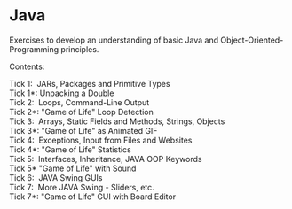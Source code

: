 # Java
Exercises to develop an understanding of basic Java and Object-Oriented-Programming principles.

Contents:

Tick 1: &nbsp;JARs, Packages and Primitive Types  
Tick 1*: Unpacking a Double  
Tick 2: &nbsp;Loops, Command-Line Output  
Tick 2*: "Game of Life" Loop Detection  
Tick 3: &nbsp;Arrays, Static Fields and Methods, Strings, Objects  
Tick 3*: "Game of Life" as Animated GIF  
Tick 4: &nbsp;Exceptions, Input from Files and Websites  
Tick 4*: "Game of Life" Statistics  
Tick 5: &nbsp;Interfaces, Inheritance, JAVA OOP Keywords  
Tick 5* "Game of Life" with Sound  
Tick 6: &nbsp;JAVA Swing GUIs  
Tick 7: &nbsp;More JAVA Swing - Sliders, etc.  
Tick 7*: "Game of Life" GUI with Board Editor  
